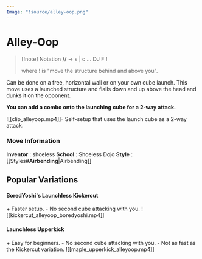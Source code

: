 ```yaml
---
Image: "!source/alley-oop.png"
---
```

# Alley-Oop

> [!note] Notation
> **//**  -> s | c ... DJ F !
> 
> where ! is "move the structure behind and above you".

Can be done on a free, horizontal wall or on your own cube launch. This move uses a launched structure and flails down and up above the head and dunks it on the opponent.

**You can add a combo onto the launching cube for a 2-way attack.**

 ![[clip_alleyoop.mp4]]- Self-setup that uses the launch cube as a 2-way attack.
### Move Information
**Inventor** : shoeless
**School** : Shoeless Dojo
**Style** : [[Styles#**Airbending**|Airbending]]


## Popular Variations

#### BoredYoshi's Launchless Kickercut
\+ Faster setup.
\- No second cube attacking with you.
![[kickercut_alleyoop_boredyoshi.mp4]]
#### Launchless Upperkick
\+ Easy for beginners.
\- No second cube attacking with you.
\- Not as fast as the Kickercut variation.
![[maple_upperkick_alleyoop.mp4]]

